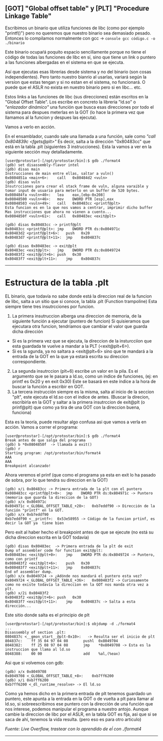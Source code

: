 


## \[GOT] "Global offset table" y \[PLT] "Procedure Linkage Table"

Escribimos un binario que utiliza funciones de libc (como por ejemplo "printf()") pero no queremos que nuestro binario sea demasiado pesado. 
Entonces lo compilamos normalmente con  gcc ->    ```console gcc código.c -o ./binario```

Este binario ocupaŕá poquito espacio sencillamente porque no tiene el código de todas las funciones de libc en sí, sino que tiene un link o puntero a las funciones albergadas en el sistema en que se ejecuta.

Así que ejecutas esas librerias desde sistema y no del binario (son cosas independientes). 
Pero tanto nuestro bianrio al usarlas, variará según la versíon que estas tengan y si no estan en el sistema, no funcionará.
O puede que el ASLR no exista en nuestro binario pero si en libc... etc.

Estos links a las funciones de libc (sus direcciones) están escritos en la "Global Offset Table". Los escribe en concreto la libreria "ld.so" o *"enlazador dinámico"* una función que busca esas direcciones por todo el sistema para despues meterlas en la GOT (lo hace la primera vez que llamamos al la funcion y despues las ejecuta).

Vamos a verlo en acción.

En el ensamblador, cuando sale una llamada a una función, sale como *"call   0x804839c \<fgets@plt>"*
Es decir, salta a la dirección  "0x80483cc" que está en la tabla .plt (siguientes 3 instrucciones). Esta la vamos a ver en la siguiente sección muy detalladamente.


```console
[user@protostar]-[/opt/protostar/bin]:$ gdb ./format4 
(gdb) set disassembly-flavor intel
(gdb) disas main
Instrucciones de main entre ellas, saltar a vuln()
0x0804851a <main+6>:	call   0x80484d2 <vuln>
(gdb) disas vuln
Insutrcciones para crear el stack frame de vuln, alguna varaible y tomar input de usuario para meterlo en un buffer de 520 bytes.
0x080484fa <vuln+40>:	lea    eax,[ebp-0x208]
0x08048500 <vuln+46>:	mov    DWORD PTR [esp],eax
0x08048503 <vuln+49>:	call   0x80483cc <printf@plt>
Esta funcion es en la que nos vamos a centrar, imprimir dicho buffer
Mas instrucciones que ahora no vienen a cuento...
0x0804850f <vuln+61>:	call   0x80483ec <exit@plt>

(gdb) disas 0x80483cc -> printf@plt
0x80483cc <printf@plt>:	jmp    DWORD PTR ds:0x804971c
0x80483d2 <printf@plt+6>:	push   0x20
0x80483d7 <printf@plt+11>:	jmp    0x804837c

(gdb) disas 0x80483ec -> exit@plt
0x80483ec <exit@plt>:	jmp    DWORD PTR ds:0x8049724
0x80483f2 <exit@plt+6>:	push   0x30
0x80483f7 <exit@plt+11>:	jmp    0x804837c
```
----------------------------------------------------------------

# Estructura de la tabla .plt

EL binario, que todavía no sabe donde está la direccion real de la funcion de libc, salta a un sitio que si conoce, la tabla .plt (Function trampoline)
Esta siempre tiene tres insutrcciones por funcion.

1. La primera insutruccion alberga una direccion de memoria, de la siguiente función a ejecutar (puntero de funcion)
 Si quisieramos que ejecutara otra funcion, tendríamos que cambiar el valor que guarda dicha dirección
- Si es la primera vez que se ejecuta, la direccion de la insturcciíon que esta guardada te vuelve a mandar a la PLT (\<exit@plt+6>).
- Si es la sgunda, ya no saltara a \<exit@plt+6> sino que te mandará a la entrada de la GOT en la que ya estará escrita su direccion correspondiente.

2. La segunda insutrccion (plt+6) escribe un valor en la pila. Es el argumento que se le pasara a ld.so, como un indice de funciones, (ej: en printf es 0x20 y en exit 0x30) Este se basará en este índice a la hora de buscar la función a escribir en GOT.
3. La tercera instrucción siempre es la misma, salta al inicio de la seccion "plt", este ejecuta el ld.so con el indice de antes. (Buscar la direcion, escribirla en la GOT y saltar a la primera insutrccion de exit@plt (o prinf@plt) que como ya tira de una GOT con la direccion buena, funciona)

Esta es la teoría, puede resultar algo confusa asi que vamos a verla en acción.
Vamos a correr el programa:
```console
[user@protostar]-[/opt/protostar/bin]:$ gdb ./format4
Break antes de que salga del programa
(gdb) b *0x0804850f  -> llamada a exit()
(gdb) r
Starting program: /opt/protostar/bin/format4 
AAA
AAA
Breakpoint alcanzado!
```

Ahora veremos el prinf (que como el programa ya esta en exit lo ha pasado de sobra, por lo que tendra su direccion en la GOT)
```console
(gdb) x/i 0x80483cc -> Primera entrada de la plt con el puntero
0x080483cc <printf@plt+0>:	jmp    DWORD PTR ds:0x804971c -> Puntero (memoria que guarda la direccion de la GOT)
(gdb) x/x 0x804971c
0x804971c <_GLOBAL_OFFSET_TABLE_+28>:	0xb7eddf90 -> Dirección de la función "printf" en la GOT.
(gdb) x/x 0xb7eddf90
0xb7eddf90 <__printf>:	0x53e58955 -> Código de la funcion prtinf, es decir la GOT ya  tiene bien
```
Pero exit al haber hecho el breakpoint antes de que se ejecute (no está su dicha direccion escrita en la GOT todavía)

```console
(gdb) disas 0x80483ec  -> Primera entrada de la plt de exit
Dump of assembler code for function exit@plt:
0x080483ec <exit@plt+0>:	jmp    DWORD PTR ds:0x8049724 -> Puntero, como con printf 
0x080483f2 <exit@plt+6>:	push   0x30
0x080483f7 <exit@plt+11>:	jmp    0x804837c
End of assembler dump.
(gdb) x/x 0x8049724 -> ¿Adónde nos mandará el puntero esta vez?
0x8049724 <_GLOBAL_OFFSET_TABLE_+36>:	0x080483f2 -> Curiosamente como no existe todavía la direccion en la GOT nos manda otra vez a plt.
(gdb) x/2i 0x80483f2
0x80483f2 <exit@plt+6>:	push   0x30
0x80483f7 <exit@plt+11>:	jmp    0x804837c -> Salta a esta dirección...
```
Este sitio donde salta es el principio de plt
```console
[user@protostar]-[/opt/protostar/bin]:$ objdump -d ./format4
...
Disassembly of section .plt:
0804837c <__gmon_start__@plt-0x10>:   -> Resulta ser el inicio de plt
804837c:	ff 35 04 97 04 08    	pushl  0x8049704
8048382:	ff 25 08 97 04 08    	jmp    *0x8049708 -> Esta es la instruccion que llama al ld.so
8048388:	00 00                	add    %al,(%eax)
```
Asi que si volvemos con gdb:
```
(gdb) x/x 0x8049708 
0x8049708 <_GLOBAL_OFFSET_TABLE_+8>:	0xb7ff6200
(gdb) x/i 0xb7ff6200
0xb7ff6200 <_dl_runtime_resolve> -> El ld.so
```

Como ya hemos dicho en la primera entrada de plt tenemos guardado un puntero, este apunta a la entrada en la GOT o de vuelta a plt para llamar al ld.so, si sobreescribimos ese puntero con la dirección de una función que nos interese, podemos manipular el programa a nuestro antojo.
Aunque cambie la direccion de libc por el ASLR, en la tabla GOT es fija, asi que si se saca de ahí, tenemos la vida resulta. (pero eso es para 
otro articulo) 

*Fuente: Live Overflow, trastear con lo aprendido de eĺ con ./format4*

----------------------------------------------------------------









